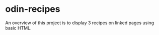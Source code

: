 # odin-recipes
An overview of this project is to display 3 recipes on linked pages using basic HTML.